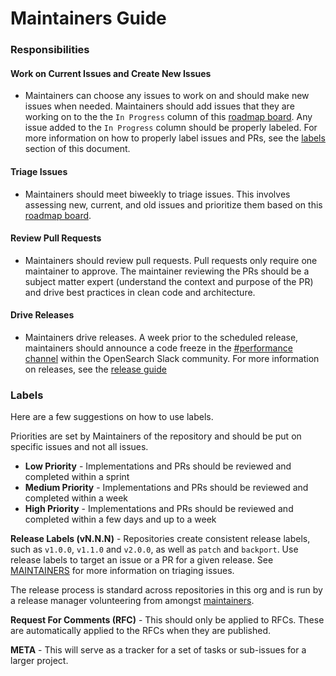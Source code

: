 # Maintainers Guide

### Responsibilities

#### Work on Current Issues and Create New Issues

* Maintainers can choose any issues to work on and should make new issues when needed. Maintainers should add issues that they are working on to the the `In Progress` column of this [roadmap board](https://github.com/opensearch-project/opensearch-benchmark/projects/1). Any issue added to the `In Progress` column should be properly labeled. For more information on how to properly label issues and PRs, see the [labels](#labels) section of this document.

#### Triage Issues
* Maintainers should meet biweekly to triage issues. This involves assessing new, current, and old issues and prioritize them based on this [roadmap board](https://github.com/opensearch-project/opensearch-benchmark/projects/1).

#### Review Pull Requests

* Maintainers should review pull requests. Pull requests only require one maintainer to approve. The maintainer reviewing the PRs should be a subject matter expert (understand the context and purpose of the PR) and drive best practices in clean code and architecture.

#### Drive Releases
* Maintainers drive releases. A week prior to the scheduled release, maintainers should announce a code freeze in the [#performance channel](https://opensearch.slack.com/archives/C0516H8EJ7R) within the OpenSearch Slack community. For more information on releases, see the [release guide](<https://github.com/opensearch-project/OpenSearch-Benchmark/blob/main/RELEASE_GUIDE.md>)


### Labels

Here are a few suggestions on how to use labels.

Priorities are set by Maintainers of the repository and should be put on specific issues and not all issues.

* **Low Priority** - Implementations and PRs should be reviewed and completed within a sprint
* **Medium Priority** - Implementations and PRs should be reviewed and completed within a week
* **High Priority** - Implementations and PRs should be reviewed and completed within a few days and up to a week


**Release Labels (vN.N.N)** - Repositories create consistent release labels, such as `v1.0.0`, `v1.1.0` and `v2.0.0`, as well as `patch` and `backport`. Use release labels to target an issue or a PR for a given release. See [MAINTAINERS](MAINTAINERS.md#triage-open-issues) for more information on triaging issues.

The release process is standard across repositories in this org and is run by a release manager volunteering from amongst [maintainers](MAINTAINERS.md).

**Request For Comments (RFC)** - This should only be applied to RFCs. These are automatically applied to the RFCs when they are published.

**META** - This will serve as a tracker for a set of tasks or sub-issues for a larger project.



